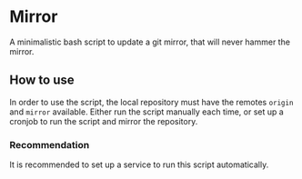 # Mirror

A minimalistic bash script to update a git mirror, that will never hammer the mirror.

## How to use

In order to use the script, the local repository must have the remotes `origin` and `mirror` available.
Either run the script manually each time, or set up a cronjob to run the script and mirror the repository.

### Recommendation

It is recommended to set up a service to run this script automatically.